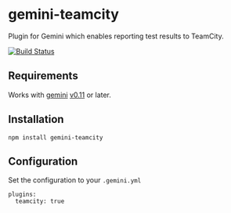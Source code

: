 # gemini-teamcity
Plugin for Gemini which enables reporting test results to TeamCity.

[![Build Status](https://travis-ci.org/Saulis/gemini-teamcity.svg?branch=master)](https://travis-ci.org/Saulis/gemini-teamcity)

## Requirements
Works with [gemini](https://github.com/gemini-testing/gemini) [v0.11](https://github.com/gemini-testing/gemini/releases/tag/v0.11.0) or later.

## Installation 
`npm install gemini-teamcity`

## Configuration
Set the configuration to your `.gemini.yml`

```
plugins:
  teamcity: true
```





